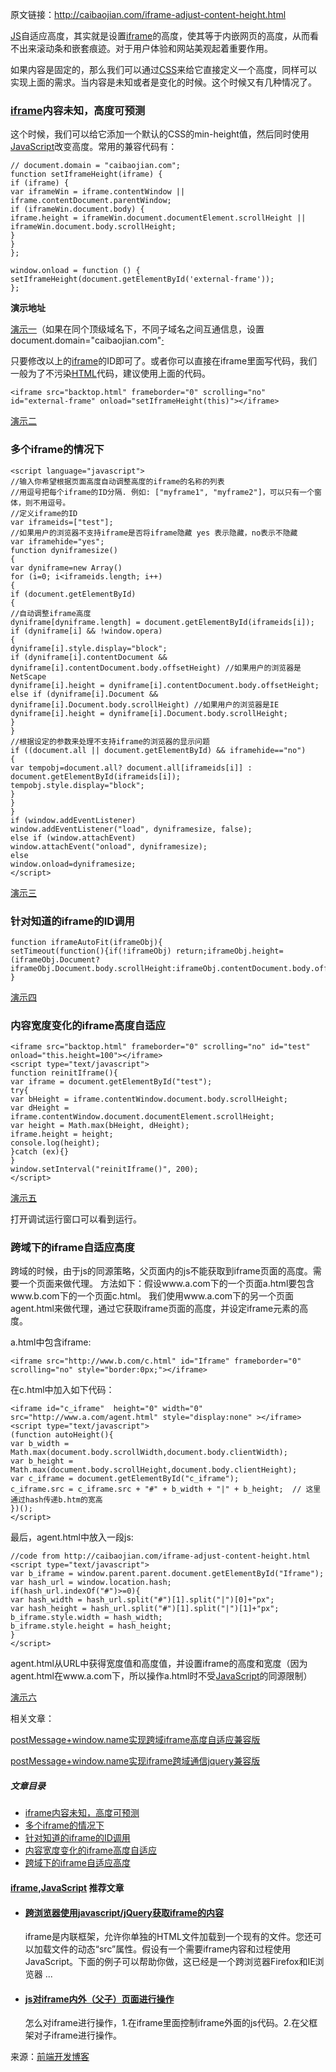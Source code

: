 原文链接：http://caibaojian.com/iframe-adjust-content-height.html

[JS](http://caibaojian.com/javascript/)自适应高度，其实就是设置[iframe](http://caibaojian.com/t/iframe)的高度，使其等于内嵌网页的高度，从而看不出来滚动条和嵌套痕迹。对于用户体验和网站美观起着重要作用。

如果内容是固定的，那么我们可以通过[CSS](http://caibaojian.com/css3/)来给它直接定义一个高度，同样可以实现上面的需求。当内容是未知或者是变化的时候。这个时候又有几种情况了。

### [iframe](http://caibaojian.com/t/iframe)内容未知，高度可预测

这个时候，我们可以给它添加一个默认的CSS的min-height值，然后同时使用[JavaScript](http://caibaojian.com/t/javascript)改变高度。常用的兼容代码有：

```
// document.domain = "caibaojian.com";
function setIframeHeight(iframe) {
if (iframe) {
var iframeWin = iframe.contentWindow || iframe.contentDocument.parentWindow;
if (iframeWin.document.body) {
iframe.height = iframeWin.document.documentElement.scrollHeight || iframeWin.document.body.scrollHeight;
}
}
};

window.onload = function () {
setIframeHeight(document.getElementById('external-frame'));
};
```

**演示地址**

[演示一](http://caibaojian.com/demo/2014/2/iframe.html)（如果在同个顶级域名下，不同子域名之间互通信息，设置document.domain="caibaojian.com"[·](http://caibaojian.com/iframe-adjust-content-height.html)

只要修改以上的[iframe](http://caibaojian.com/t/iframe)的ID即可了。或者你可以直接在iframe里面写代码，我们一般为了不污染[HTML](http://caibaojian.com/t/html)代码，建议使用上面的代码。

```
<iframe src="backtop.html" frameborder="0" scrolling="no" id="external-frame" onload="setIframeHeight(this)"></iframe>
```

[演示二](http://caibaojian.com/demo/2014/2/iframe2.html)

### 多个iframe的情况下

```
<script language="javascript">
//输入你希望根据页面高度自动调整高度的iframe的名称的列表
//用逗号把每个iframe的ID分隔. 例如: ["myframe1", "myframe2"]，可以只有一个窗体，则不用逗号。
//定义iframe的ID
var iframeids=["test"];
//如果用户的浏览器不支持iframe是否将iframe隐藏 yes 表示隐藏，no表示不隐藏
var iframehide="yes";
function dyniframesize()
{
var dyniframe=new Array()
for (i=0; i<iframeids.length; i++)
{
if (document.getElementById)
{
//自动调整iframe高度
dyniframe[dyniframe.length] = document.getElementById(iframeids[i]);
if (dyniframe[i] && !window.opera)
{
dyniframe[i].style.display="block";
if (dyniframe[i].contentDocument && dyniframe[i].contentDocument.body.offsetHeight) //如果用户的浏览器是NetScape
dyniframe[i].height = dyniframe[i].contentDocument.body.offsetHeight;
else if (dyniframe[i].Document && dyniframe[i].Document.body.scrollHeight) //如果用户的浏览器是IE
dyniframe[i].height = dyniframe[i].Document.body.scrollHeight;
}
}
//根据设定的参数来处理不支持iframe的浏览器的显示问题
if ((document.all || document.getElementById) && iframehide=="no")
{
var tempobj=document.all? document.all[iframeids[i]] : document.getElementById(iframeids[i]);
tempobj.style.display="block";
}
}
}
if (window.addEventListener)
window.addEventListener("load", dyniframesize, false);
else if (window.attachEvent)
window.attachEvent("onload", dyniframesize);
else
window.onload=dyniframesize;
</script>
```

[演示三](http://caibaojian.com/demo/2014/2/iframe3.html)

### 针对知道的iframe的ID调用

```
function iframeAutoFit(iframeObj){
setTimeout(function(){if(!iframeObj) return;iframeObj.height=(iframeObj.Document?iframeObj.Document.body.scrollHeight:iframeObj.contentDocument.body.offsetHeight);},200)
}
```

[演示四](http://caibaojian.com/demo/2014/2/iframe4.html)

### 内容宽度变化的iframe高度自适应

```
<iframe src="backtop.html" frameborder="0" scrolling="no" id="test" onload="this.height=100"></iframe>
<script type="text/javascript">
function reinitIframe(){
var iframe = document.getElementById("test");
try{
var bHeight = iframe.contentWindow.document.body.scrollHeight;
var dHeight = iframe.contentWindow.document.documentElement.scrollHeight;
var height = Math.max(bHeight, dHeight);
iframe.height = height;
console.log(height);
}catch (ex){}
}
window.setInterval("reinitIframe()", 200);
</script>
```

[演示五](http://caibaojian.com/demo/2014/2/iframe5.html)

打开调试运行窗口可以看到运行。

### 跨域下的iframe自适应高度

跨域的时候，由于js的同源策略，父页面内的js不能获取到iframe页面的高度。需要一个页面来做代理。
 方法如下：假设www.a.com下的一个页面a.html要包含www.b.com下的一个页面c.html。
 我们使用www.a.com下的另一个页面agent.html来做代理，通过它获取iframe页面的高度，并设定iframe元素的高度。

a.html中包含iframe:

```
<iframe src="http://www.b.com/c.html" id="Iframe" frameborder="0" scrolling="no" style="border:0px;"></iframe>
```

在c.html中加入如下代码：

```
<iframe id="c_iframe"  height="0" width="0"  src="http://www.a.com/agent.html" style="display:none" ></iframe>
<script type="text/javascript">
(function autoHeight(){
var b_width = Math.max(document.body.scrollWidth,document.body.clientWidth);
var b_height = Math.max(document.body.scrollHeight,document.body.clientHeight);
var c_iframe = document.getElementById("c_iframe");
c_iframe.src = c_iframe.src + "#" + b_width + "|" + b_height;  // 这里通过hash传递b.htm的宽高
})();
</script>
```

最后，agent.html中放入一段js:

```
//code from http://caibaojian.com/iframe-adjust-content-height.html
<script type="text/javascript">
var b_iframe = window.parent.parent.document.getElementById("Iframe");
var hash_url = window.location.hash;
if(hash_url.indexOf("#")>=0){
var hash_width = hash_url.split("#")[1].split("|")[0]+"px";
var hash_height = hash_url.split("#")[1].split("|")[1]+"px";
b_iframe.style.width = hash_width;
b_iframe.style.height = hash_height;
}
</script>
```

agent.html从URL中获得宽度值和高度值，并设置iframe的高度和宽度（因为agent.html在www.a.com下，所以操作a.html时不受[JavaScript](http://caibaojian.com/t/javascript)的同源限制）

[演示六](http://caibaojian.com/demo/2014/2/iframe6.html)

相关文章：

[postMessage+window.name实现跨域iframe高度自适应兼容版](http://caibaojian.com/postmessage-windowname.html)

[postMessage+window.name实现iframe跨域通信jquery兼容版](http://caibaojian.com/jquery-postmessage-window-name.html)

##### 文章目录

- [iframe内容未知，高度可预测](#t1)
- [多个iframe的情况下](#t2)
- [针对知道的iframe的ID调用](#t3)
- [内容宽度变化的iframe高度自适应](#t4)
- [跨域下的iframe自适应高度](#t5)

####  [iframe](http://caibaojian.com/t/iframe),[JavaScript](http://caibaojian.com/t/javascript) 推荐文章

- #### [跨浏览器使用javascript/jQuery获取iframe的内容](http://caibaojian.com/283.html)

  iframe是内联框架，允许你单独的HTML文件加载到一个现有的文件。您还可以加载文件的动态“src”属性。假设有一个需要iframe内容和过程使用JavaScript。下面的例子可以帮助你做，这已经是一个跨浏览器Firefox和IE浏览器 ...

- #### [js对iframe内外（父子）页面进行操作](http://caibaojian.com/js-get-iframe.html)

  怎么对iframe进行操作，1.在iframe里面控制iframe外面的js代码。2.在父框架对子iframe进行操作。


来源：[前端开发博客](http://caibaojian.com/iframe-adjust-content-height.html)